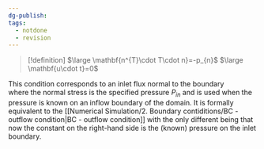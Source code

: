 ```yaml
---
dg-publish: 
tags:
  - notdone
  - revision
---
```

>[!definition]
>$\large \mathbf{n^{T}\cdot T\cdot n}=-p_{n}$
>$\large \mathbf{u\cdot t}=0$

This condition corresponds to an inlet flux normal to the boundary   
where the normal stress is the specified pressure $P_{in}$ and is used when the pressure is known on an inflow boundary of the domain.
It is formally equivalent to the [[Numerical Simulation/2. Boundary contiditions/BC - outflow condition|BC - outflow condition]] with the only different being that now the constant on the right-hand side is the (known) pressure on the inlet boundary.
